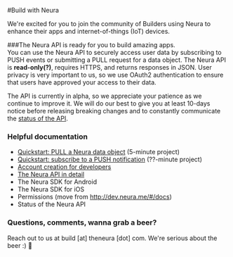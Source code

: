 
#Build with Neura 

We're excited for you to join the community of Builders using Neura to enhance their apps and internet-of-things (IoT) devices.  


###The Neura API is ready for you to build amazing apps.  
You can use the Neura API to securely access user data by subscribing to PUSH events or submitting a PULL request for a data object.  The Neura API is **read-only(?)**, requires HTTPS, and returns responses in JSON.  User privacy is very important to us, so we use OAuth2 authentication to ensure that users have approved your access to their data.

The API is currently in alpha, so we appreciate your patience as we continue to improve it.  We will do our best to give you at least 10-days notice before releasing breaking changes and to constantly communicate the [status of the API](). 

### Helpful documentation
 - [Quickstart: PULL a Neura data object](https://github.com/mikimer/Neura_documentation/blob/master/text/quickstartPull.md) (5-minute project)
 - [Quickstart: subscribe to a PUSH notification](https://github.com/mikimer/Neura_documentation/blob/master/text/quickstartPush.md) (??-minute project)
 - [Account creation for developers ](https://github.com/mikimer/Neura_documentation/blob/master/text/account.md)
 - [The Neura API in detail](https://github.com/mikimer/Neura_documentation/blob/master/text/APIguide.md) 
 - The Neura SDK for Android
 - The Neura SDK for iOS
 - Permissions (move from http://dev.neura.me/#/docs)
 - Status of the Neura API

###  Questions, comments, wanna grab a beer?
Reach out to us at build [at] theneura [dot] com.  We're serious about the beer :) :beer:






